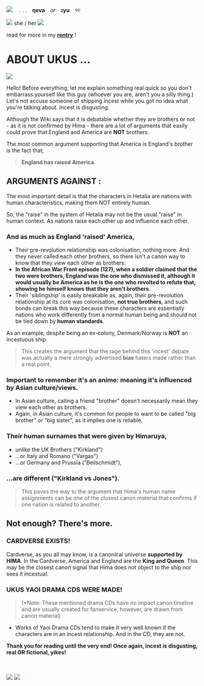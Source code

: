 ![](https://i.imgur.com/S3oNsw7.gif)　 . . .　**ηeva**　*or*　**נyu**　୨୧

![](http://i122.photobucket.com/albums/o260/mhilka/minigifs/stara16.gif) she / her ![](http://i122.photobucket.com/albums/o260/mhilka/minigifs/stara17.gif)

  read for more in my **[rentry](https://rentry.co/IAMTHEHERO)** !

# **ABOUT UKUS ...**

![](https://media.discordapp.net/attachments/1212471420760887417/1219333775436025996/strawpage-picasso-uTkrUuKktmuINhZMlxTJ.png?ex=660aec12&is=65f87712&hm=54873fac9946bafdd65b6e4140dbcafb985db6e9b9d533121e08a4948cf65278&=&format=webp&quality=lossless&width=240&height=173) 

Hello! Before everything, let me explain something real quick so you don't embarrass yourself like this guy (whoever you are, aren't you a silly thing.)
Let's not accuse someone of shipping incest while you got no idea what you're talking about. Incest is disgusting.

Although the Wiki says that it is debatable whether they are brothers or not - as it is not confirmed by Hima - there are a lot of arguments that easily could prove that England and America are **NOT** brothers.

The most common argument supporting that America is England's brother is the fact that;
> **England has raised America.**

## **ARGUMENTS AGAINST :**

The most important detail is that the characters in Hetalia are nations with human characteristics, making them NOT entirely human. 

So, the "raise" in the system of Hetalia may not be the usual "raise" in human context. As nations raise each other up and influence each other. 

### And as much as England 'raised' America,

- Their pre-revolution relationship was colonisation, nothing more. And they never called each other brothers, so there isn't a canon way to know that they view each other as brothers: 
- **In the African War Front episode (127), when a soldier claimed that the two were brothers, England was the one who dismissed it, although it would usually be America as he is the one who revolted to refute that, showing he __himself__ knows that they aren't brothers**.
- Their 'siblingship' is easily breakable as, again, their pre-revolution relationship at its core was colonisation, **not true brothers**, and such bonds can break this way because these characters are essentially nations who work differently from a normal human being and should not be tied down by **human standards**.

As an example, despite being an ex-colony, Denmark/Norway is **NOT** an incestuous ship.
> This creates the argument that the rage behind this 'incest' debate was actually a mere strongly advertised **bias** haters made rather than a real point.

### Important to remember it's an anime: meaning it's influenced by Asian culture/views.
- In Asian culture, calling a friend "brother" doesn't necessarily mean they view each other as brothers.
- Again, in Asian culture, it's common for people to want to be called "big brother" or "big sister", as it implies one is reliable.

### Their human surnames that were given by Himaruya, 

- unlike the UK Brothers ("Kirkland")
- ...or Italy and Romano ("Vargas")
- ...or Germany and Prussia ("Beilschmidt"), 

### ...are different ("Kirkland vs Jones").

> This paves the way to the argument that Hima's human name assignments can be one of the closest canon material that confirms if one nation is related to another.

## Not enough? There's more.
### CARDVERSE EXISTS!
Cardverse, as you all may know, is a canonical universe **supported by HIMA**.
In the Cardverse, America and England are the **King and Queen**. This may be the closest canon signal that Hima does not object to the ship nor sees it incestual.

### UKUS YAOI DRAMA CDS WERE MADE!
> (*Note: These mentioned drama CDs have no impact canon timeline and are usually created for fanservice, however, are drawn from canon material) 
- Works of Yaoi Drama CDs tend to make it very well known if the characters are in an incest relationship. And in the CD, they are not.

**Thank you for reading until the very end! Once again, incest is disgusting, real OR fictional, yikes!**




　　　
 

![](https://media.discordapp.net/attachments/1218263829109014598/1218286402056356050/tumblr_inline_p5lxjhJ8k41uli3vd_1280.png?ex=66071ca0&is=65f4a7a0&hm=b8a4ac4dfe276ce37220d786c65a51eef839071e33c5d9037aad9d6df115fe2d&=&format=webp&quality=lossless&width=865&height=473)
![](https://media.discordapp.net/attachments/1218263829109014598/1218286402689700001/tumblr_inline_p5lxnsKJd01uli3vd_1280.png?ex=66071ca1&is=65f4a7a1&hm=fec4270dcce3349bcc35bd2df5701029737610676694548c61b704cb654f2ce1&=&format=webp&quality=lossless)
